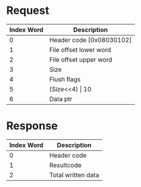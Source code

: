 # Request

| Index Word | Description                |
|------------|----------------------------|
| 0          | Header code \[0x08030102\] |
| 1          | File offset lower word     |
| 2          | File offset upper word     |
| 3          | Size                       |
| 4          | Flush flags                |
| 5          | (Size\<\<4) \| 10          |
| 6          | Data ptr                   |

# Response

| Index Word | Description        |
|------------|--------------------|
| 0          | Header code        |
| 1          | Resultcode         |
| 2          | Total written data |